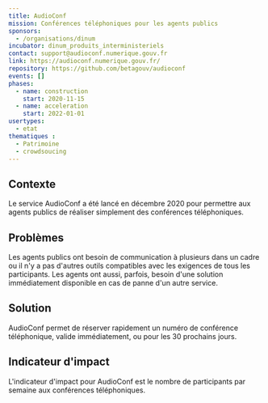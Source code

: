 ```yaml
---
title: AudioConf
mission: Conférences téléphoniques pour les agents publics
sponsors:
  - /organisations/dinum
incubator: dinum_produits_interministeriels
contact: support@audioconf.numerique.gouv.fr
link: https://audioconf.numerique.gouv.fr/
repository: https://github.com/betagouv/audioconf
events: []
phases:
  - name: construction
    start: 2020-11-15
  - name: acceleration
    start: 2022-01-01
usertypes:
  - etat
thematiques : 
  - Patrimoine
  - crowdsoucing
---
```


## Contexte

Le service AudioConf a été lancé en décembre 2020 pour permettre aux agents publics de réaliser simplement des conférences téléphoniques.

## Problèmes

Les agents publics ont besoin de communication à plusieurs dans un cadre ou il n'y a pas d'autres outils compatibles avec les exigences de tous les participants.
Les agents ont aussi, parfois, besoin d'une solution immédiatement disponible en cas de panne d'un autre service.

## Solution

AudioConf permet de réserver rapidement un numéro de conférence téléphonique, valide immédiatement, ou pour les 30 prochains jours.

## Indicateur d'impact
L'indicateur d'impact pour AudioConf est le nombre de participants par semaine aux conférences téléphoniques.
